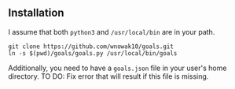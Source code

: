 
## Installation

I assume that both `python3` and `/usr/local/bin` are in your path.

    git clone https://github.com/wnowak10/goals.git
    ln -s $(pwd)/goals/goals.py /usr/local/bin/goals

Additionally, you need to have a `goals.json` file in your user's home directory. TO DO: Fix error that will result if this file is missing. 
